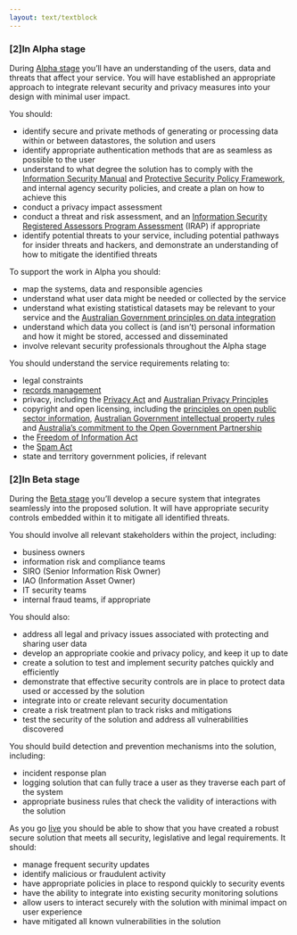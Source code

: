 ```yaml
---
layout: text/textblock
---
```


### [2]In Alpha stage

During [Alpha stage](/service-design-delivery-process/alpha-stage/) you’ll have an understanding of the users, data and threats that affect your service. You will have established an appropriate approach to integrate relevant security and privacy measures into your design with minimal user impact.

You should:

- identify secure and private methods of generating or processing data within or between datastores, the solution and users
- identify appropriate authentication methods that are as seamless as possible to the user
- understand to what degree the solution has to comply with the [Information Security Manual](http://www.asd.gov.au/infosec/ism/) and [Protective Security Policy Framework](https://www.protectivesecurity.gov.au/Pages/default.aspx), and internal agency security policies, and create a plan on how to achieve this
- conduct a privacy impact assessment
- conduct a threat and risk assessment, and an [Information Security Registered Assessors Program Assessment](http://www.asd.gov.au/infosec/irap/index.htm) (IRAP) if appropriate
- identify potential threats to your service, including potential pathways for insider threats and hackers, and demonstrate an understanding of how to mitigate the identified threats

To support the work in Alpha you should:

- map the systems, data and responsible agencies
- understand what user data might be needed or collected by the service
- understand what existing statistical datasets may be relevant to your service and the [Australian Government principles on data integration](http://statistical-data-integration.govspace.gov.au/)
- understand which data you collect is (and isn’t) personal information and how it might be stored, accessed and disseminated
- involve relevant security professionals throughout the Alpha stage

You should understand the service requirements relating to:

* legal constraints
* [records management](http://www.naa.gov.au/information-management/managing-information-and-records/index.aspx)
* privacy, including the [Privacy Act](https://www.legislation.gov.au/Series/C2004A03712) and [Australian Privacy Principles](https://www.oaic.gov.au/individuals/privacy-fact-sheets/general/privacy-fact-sheet-17-australian-privacy-principles)
* copyright and open licensing, including the [principles on open public sector information](https://www.oaic.gov.au/information-policy/information-policy-resources/principles-on-open-public-sector-information), [Australian Government intellectual property rules](https://www.communications.gov.au/policy/policy-listing/australian-government-intellectual-property-rules) and [Australia’s commitment to the Open Government Partnership](https://www.opengovpartnership.org/countries/australia)
* the [Freedom of Information Act](https://www.oaic.gov.au/freedom-of-information/foi-act)
* the [Spam Act](https://www.legislation.gov.au/Series/C2004A01214)
* state and territory government policies, if relevant

### [2]In Beta stage

During the [Beta stage](/service-design-delivery-process/beta-stage/) you’ll develop a secure system that integrates seamlessly into the proposed solution. It will have appropriate security controls embedded within it to mitigate all identified threats.

You should involve all relevant stakeholders within the project, including:
  - business owners
  - information risk and compliance teams
  - SIRO (Senior Information Risk Owner)
  - IAO (Information Asset Owner)
  - IT security teams
  - internal fraud teams, if appropriate

You should also:
- address all legal and privacy issues associated with protecting and sharing user data
- develop an appropriate cookie and privacy policy, and keep it up to date
- create a solution to test and implement security patches quickly and efficiently
- demonstrate that effective security controls are in place to protect data used or accessed by the solution
- integrate into or create relevant security documentation
- create a risk treatment plan to track risks and mitigations
- test the security of the solution and address all vulnerabilities discovered

You should build detection and prevention mechanisms into the solution, including:
  - incident response plan
  - logging solution that can fully trace a user as they traverse each part of the system
  - appropriate business rules that check the validity of interactions with the solution

As you go [live](/service-design-delivery-process/live-stage/) you should be able to show that you have created a robust secure solution that meets all security, legislative and legal requirements. It should:

- manage frequent security updates
- identify malicious or fraudulent activity
- have appropriate policies in place to respond quickly to security events
- have the ability to integrate into existing security monitoring solutions
- allow users to interact securely with the solution with minimal impact on user experience
- have mitigated all known vulnerabilities in the solution
